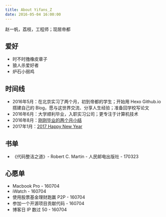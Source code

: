 ```yaml
---
title: About Yifans_Z
date: 2016-05-04 16:00:00
---
```

赵一帆，荔枝，工程师；现居帝都

## 爱好
- 时不时撸橡皮章子
- 狼人杀爱好者
- 炉石小弱鸡

## 时间线
- 2016年5月：在北京实习了两个月，初到帝都的学生；开始用 Hexo Github.io 撘建自己的 Blog，愿与这世界交流、分享人生经验；准备回学校写论文
- 2016年6月：大学顺利毕业，入职实习公司；更专注于计算机技术
- 2016年8月：[刚刚毕业的两个月小结](http://zyf.im/2016/08/31/20160601-20160831-report/)
- 2017年1月：[2017 Happy New Year](http://zyf.im/2017/01/04/2017-happy-new-year/)

## 书单
- 《代码整洁之道》- Robert C. Martin - 人民邮电出版社 - 170323

## 心愿单
- Macbook Pro - 160704
- iWatch - 160704
- 使用股票基金理财跑赢 P2P - 160704
- 参加一个开源项目贡献代码 - 160704
- 博客日 IP 数过 50 - 160704
